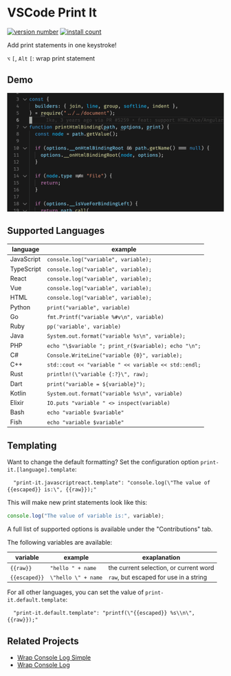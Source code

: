 # VSCode Print It

[![version number](https://img.shields.io/visual-studio-marketplace/v/bmalehorn.print-it)](https://marketplace.visualstudio.com/items?itemName=bmalehorn.print-it)
[![install count](https://img.shields.io/visual-studio-marketplace/i/bmalehorn.print-it)](https://marketplace.visualstudio.com/items?itemName=bmalehorn.print-it)

Add print statements in one keystroke!

`⌥` `[`, `Alt` `[`: wrap print statement

## Demo

![demo](demo.gif)

## Supported Languages

| language   | example                                              |
| ---------- | ---------------------------------------------------- |
| JavaScript | `console.log("variable", variable);`                 |
| TypeScript | `console.log("variable", variable);`                 |
| React      | `console.log("variable", variable);`                 |
| Vue        | `console.log("variable", variable);`                 |
| HTML       | `console.log("variable", variable);`                 |
| Python     | `print("variable", variable)`                        |
| Go         | `fmt.Printf("variable %#v\n", variable)`             |
| Ruby       | `pp('variable', variable)`                           |
| Java       | `System.out.format("variable %s\n", variable);`      |
| PHP        | `echo "\$variable "; print_r($variable); echo "\n";` |
| C#         | `Console.WriteLine("variable {0}", variable);`       |
| C++        | `std::cout << "variable " << variable << std::endl;` |
| Rust       | `println!(\"variable {:?}\", raw);`                  |
| Dart       | `print("variable = ${variable}");`                   |
| Kotlin     | `System.out.format("variable %s\n", variable)`       |
| Elixir     | `IO.puts "variable " <> inspect(variable)`           |
| Bash       | `echo "variable $variable"`                          |
| Fish       | `echo "variable $variable"`                          |

## Templating

Want to change the default formatting? Set the configuration option `print-it.[language].template`:

```jsonc
  "print-it.javascriptreact.template": "console.log(\"The value of {{escaped}} is:\", {{raw}});"
```

This will make new print statements look like this:

```jsx
console.log("The value of variable is:", variable);
```

A full list of supported options is available under the "Contributions" tab.

The following variables are available:

| variable      | example             | exaplanation                           |
| ------------- | ------------------- | -------------------------------------- |
| `{{raw}}`     | `"hello " + name`   | the current selection, or current word |
| `{{escaped}}` | `\"hello \" + name` | `raw`, but escaped for use in a string |

For all other languages, you can set the value of `print-it.default.template`:

```jsonc
  "print-it.default.template": "printf(\"{{escaped}} %s\\n\", {{raw}});"
```

## Related Projects

- [Wrap Console Log Simple](https://marketplace.visualstudio.com/items?itemName=WooodHead.vscode-wrap-console-log-simple)
- [Wrap Console Log](https://marketplace.visualstudio.com/items?itemName=midnightsyntax.vscode-wrap-console-log)
